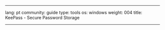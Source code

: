 

---

lang: pt
community: guide
type: tools
os: windows
weight: 004
title: KeePass - Secure Password Storage

---

<stub>

